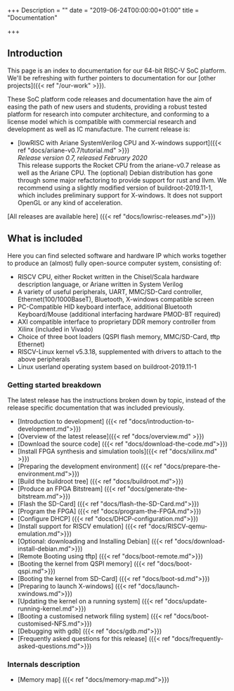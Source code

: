 +++
Description = ""
date = "2019-06-24T00:00:00+01:00"
title = "Documentation"

+++

## Introduction

This page is an index to documentation for our 64-bit RISC-V SoC platform.
We'll be refreshing with further pointers to documentation for our
[other projects]({{< ref "/our-work" >}}).

These SoC platform code releases and documentation have the aim of easing the path of new users and students,
providing a robust tested platform for research into computer architecture,
and conforming to a license model which is compatible with commercial research
and development as well as IC manufacture. The current release is:

* [lowRISC with Ariane SystemVerilog CPU and X-windows support]({{< ref "docs/ariane-v0.7/tutorial.md" >}})
<br>*Release version 0.7, released February 2020*
<br>This release supports the Rocket CPU from the ariane-v0.7 release as well as the Ariane CPU. The (optional) Debian distribution has gone through some major refactoring to provide support for rust and llvm. We recommend using a slightly modified version of buildroot-2019.11-1, which includes preliminary support for X-windows. It does not support OpenGL or any kind of acceleration.

[All releases are available here] ({{< ref "docs/lowrisc-releases.md">}})

## What is included

Here you can find selected software and hardware IP which works together to produce an (almost) fully open-source computer system, consisting of:

* RISCV CPU, either Rocket written in the Chisel/Scala hardware description language, or Ariane written in System Verilog
* A variety of useful peripherals, UART, MMC/SD-Card controller, Ethernet(100/1000BaseT), Bluetooth, X-windows compatible screen
* PC-Compatible HID keyboard interface, additional Bluetooth Keyboard/Mouse (additional interfacing hardware PMOD-BT required)
* AXI compatible interface to proprietary DDR memory controller from Xilinx (included in Vivado)
* Choice of three boot loaders (QSPI flash memory, MMC/SD-Card, tftp Ethernet)
* RISCV-Linux kernel v5.3.18, supplemented with drivers to attach to the above peripherals
* Linux userland operating system based on buildroot-2019.11-1

### Getting started breakdown

The latest release has the instructions broken down by topic, instead of the release specific documentation that was included previously.

* [Introduction to development] ({{< ref "docs/introduction-to-development.md">}})
* [Overview of the latest release]({{< ref "docs/overview.md" >}})
* [Download the source code] ({{< ref "docs/download-the-code.md">}})
* [Install FPGA synthesis and simulation tools]({{< ref "docs/xilinx.md" >}})
* [Preparing the development environment] ({{< ref "docs/prepare-the-environment.md">}})
* [Build the buildroot tree] ({{< ref "docs/buildroot.md">}})
* [Produce an FPGA Bitstream] ({{< ref "docs/generate-the-bitstream.md">}})
* [Flash the SD-Card] ({{< ref "docs/flash-the-SD-Card.md">}})
* [Program the FPGA] ({{< ref "docs/program-the-FPGA.md">}})
* [Configure DHCP] ({{< ref "docs/DHCP-configuration.md">}})
* [Install support for RISCV emulation] ({{< ref "docs/RISCV-qemu-emulation.md">}})
* [Optional: downloading and Installing Debian] ({{< ref "docs/download-install-debian.md">}})
* [Remote Booting using tftp] ({{< ref "docs/boot-remote.md">}})
* [Booting the kernel from QSPI memory] ({{< ref "docs/boot-qspi.md">}})
* [Booting the kernel from SD-Card] ({{< ref "docs/boot-sd.md">}})
* [Preparing to launch X-windows] ({{< ref "docs/launch-xwindows.md">}})
* [Updating the kernel on a running system] ({{< ref "docs/update-running-kernel.md">}})
* [Booting a customised network filing system] ({{< ref "docs/boot-customised-NFS.md">}})
* [Debugging with gdb]  ({{< ref "docs/gdb.md">}})
* [Frequently asked questions for this release]  ({{< ref "docs/frequently-asked-questions.md">}})

### Internals description

* [Memory map] ({{< ref "docs/memory-map.md">}})
